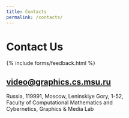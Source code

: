 ```yaml
---
title: Contacts
permalink: /contacts/
---
```


# Contact Us

<link href="/assets/css/contacts.css" rel="stylesheet" type="text/css">
<div class="contacts-split">
    {% include forms/feedback.html %}
    <div class="contacts-info">
        <a href="mailto:video@graphics.cs.msu.ru"><h2>video@graphics.cs.msu.ru</h2></a>
        <span class="address">
            Russia, 119991, Moscow, Leninskiye Gory, 1-52,<br>
            Faculty of Computational Mathematics and<br>
            Cybernetics, Graphics & Media Lab
        </span>
    </div>
</div>
